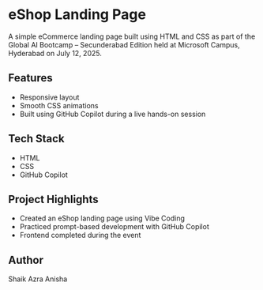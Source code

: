 # eShop Landing Page

A simple eCommerce landing page built using HTML and CSS as part of the Global AI Bootcamp – Secunderabad Edition held at Microsoft Campus, Hyderabad on July 12, 2025.

## Features

- Responsive layout
- Smooth CSS animations
- Built using GitHub Copilot during a live hands-on session

## Tech Stack

- HTML
- CSS
- GitHub Copilot

## Project Highlights

- Created an eShop landing page using Vibe Coding
- Practiced prompt-based development with GitHub Copilot
- Frontend completed during the event

## Author

Shaik Azra Anisha

